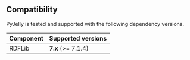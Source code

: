 ## Compatibility

PyJelly is tested and supported with the following dependency versions.

| Component | Supported versions |
|----------|---------------------|
| RDFLib   | **7.x** (>= 7.1.4)  |
